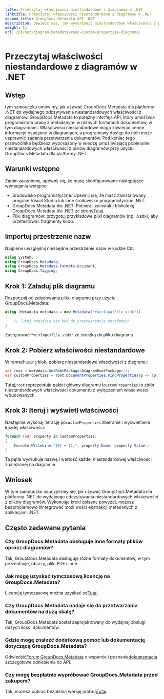 ```yaml
---
title: Przeczytaj właściwości niestandardowe z diagramów w .NET
linktitle: Przeczytaj właściwości niestandardowe z diagramów w .NET
second_title: GroupDocs.Metadata API .NET
description: Dowiedz się, jak wyodrębnić niestandardowe właściwości z plików diagramów w platformie .NET przy użyciu GroupDocs.Metadata. Łatwy przewodnik krok po kroku dla programistów.
weight: 11
url: /pl/net/diagram-metadata/read-custom-properties-diagrams/
---
```


# Przeczytaj właściwości niestandardowe z diagramów w .NET

## Wstęp
tym samouczku omówimy, jak używać GroupDocs.Metadata dla platformy .NET do wydajnego odczytywania niestandardowych właściwości z diagramów. GroupDocs.Metadata to potężny interfejs API, który umożliwia programistom pracę z metadanymi w różnych formatach dokumentów, w tym diagramami. Właściwości niestandardowe mogą zawierać cenne informacje osadzone w diagramach, a programowy dostęp do nich może usprawnić zadania przetwarzania dokumentów. Pod koniec tego przewodnika będziesz wyposażony w wiedzę umożliwiającą pobieranie niestandardowych właściwości z plików diagramów przy użyciu GroupDocs.Metadata dla platformy .NET.
## Warunki wstępne
Zanim zaczniemy, upewnij się, że masz skonfigurowane następujące wymagania wstępne:
- Środowisko programistyczne: Upewnij się, że masz zainstalowany program Visual Studio lub inne środowisko programistyczne .NET.
-  GroupDocs.Metadata dla .NET: Pobierz i zainstaluj bibliotekę GroupDocs.Metadata dla .NET ze strony[Tutaj](https://releases.groupdocs.com/metadata/net/).
- Pliki diagramów: przygotuj przykładowe pliki diagramów (np. .vsdx), aby przetestować fragmenty kodu.

## Importuj przestrzenie nazw
Najpierw uwzględnij niezbędne przestrzenie nazw w kodzie C#:
```csharp
using System;
using GroupDocs.Metadata;
using GroupDocs.Metadata.Formats.Document;
using GroupDocs.Tagging;
```
## Krok 1: Załaduj plik diagramu
Rozpocznij od załadowania pliku diagramu przy użyciu GroupDocs.Metadata:
```csharp
using (Metadata metadata = new Metadata("YourInputFile.vsdx"))
{
    // Tutaj znajdzie się kod do przetwarzania metadanych
}
```
 Zastępować`"YourInputFile.vsdx"` ze ścieżką do pliku diagramu.
## Krok 2: Pobierz właściwości niestandardowe
 W ramach`using` blok, pobierz niestandardowe właściwości z diagramu:
```csharp
var root = metadata.GetRootPackage<DiagramRootPackage>();
var customProperties = root.DocumentProperties.FindProperties(p => !p.Tags.Contains(Tags.Document.BuiltIn));
```
 Tutaj,`root` reprezentuje pakiet główny diagramu i`customProperties` to zbiór niestandardowych właściwości dokumentu z wyłączeniem właściwości wbudowanych.
## Krok 3: Iteruj i wyświetl właściwości
 Następnie wykonaj iterację po`customProperties` zbieranie i wyświetlanie każdej właściwości:
```csharp
foreach (var property in customProperties)
{
    Console.WriteLine("{0} = {1}", property.Name, property.Value);
}
```
Ta pętla wydrukuje nazwę i wartość każdej niestandardowej właściwości znalezionej na diagramie.

## Wniosek
W tym samouczku nauczyliśmy się, jak używać GroupDocs.Metadata dla platformy .NET do wydajnego odczytywania niestandardowych właściwości z plików diagramów. Wykonując kroki opisane powyżej, możesz bezproblemowo zintegrować możliwości ekstrakcji metadanych z aplikacjami .NET.

## Często zadawane pytania
### Czy GroupDocs.Metadata obsługuje inne formaty plików oprócz diagramów?
Tak, GroupDocs.Metadata obsługuje różne formaty dokumentów, w tym prezentacje, obrazy, pliki PDF i inne.
### Jak mogę uzyskać tymczasową licencję na GroupDocs.Metadata?
 Licencję tymczasową można uzyskać od[Tutaj](https://purchase.groupdocs.com/temporary-license/).
### Czy GroupDocs.Metadata nadaje się do przetwarzania dokumentów na dużą skalę?
Tak, GroupDocs.Metadata został zaprojektowany do wydajnej obsługi dużych ilości dokumentów.
### Gdzie mogę znaleźć dodatkową pomoc lub dokumentację dotyczącą GroupDocs.Metadata?
 Odwiedzić[Forum GroupDocs.Metadata](https://forum.groupdocs.com/c/metadata/14) o wsparcie i poznanie[dokumentacja](https://tutorials.groupdocs.com/metadata/net/) szczegółowe odniesienia do API.
### Czy mogę bezpłatnie wypróbować GroupDocs.Metadata przed zakupem?
 Tak, możesz pobrać bezpłatną wersję próbną[Tutaj](https://releases.groupdocs.com/).